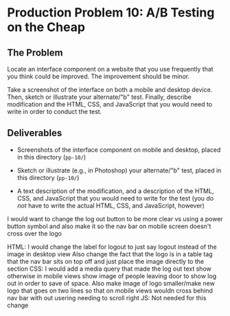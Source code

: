 # Production Problem 10: A/B Testing on the Cheap

## The Problem

Locate an interface component on a website that you use frequently that you think could be improved. The improvement should be minor.

Take a screenshot of the interface on both a mobile and desktop device. Then, sketch or illustrate your alternate/"b" test. Finally, describe modification and the HTML, CSS, and JavaScript that you would need to write in order to conduct the test.

## Deliverables

* Screenshots of the interface component on mobile and desktop, placed in this directory (`pp-10/`)

* Sketch or illustrate (e.g., in Photoshop) your alternate/"b" test, placed in this directory (`pp-10/`)

* A text description of the modification, and a description of the HTML, CSS, and JavaScript that you would need to write for the test (you do *not* have to write the actual HTML, CSS, and JavaScript, however)

I would want to change the log out button to be more clear vs using a power button symbol and also make it so the nav bar on mobile screen doesn't cross over the logo

HTML: I would change the label for logout to just say logout instead of the image in desktop view
	  Also change the fact that the logo is in a table tag that the nav bar sits on top off and just place the image directly to the section 
CSS: I would add a media query that made the log out text show otherwise in mobile views show image of people leaving door to show log out in order to save of space. Also make image of logo smaller/make new logo that goes on two lines so that on mobile views wouldn cross behind nav bar with out usering needing to scroll right 
JS: Not needed for this change
